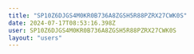 ```yaml
---
title: "SP10Z6DJGS4M0KR0B736A8ZGSH5R88PZRX27CWK0S"
date: 2024-07-17T08:53:16.398Z
user: SP10Z6DJGS4M0KR0B736A8ZGSH5R88PZRX27CWK0S
layout: "users"
---
```

    